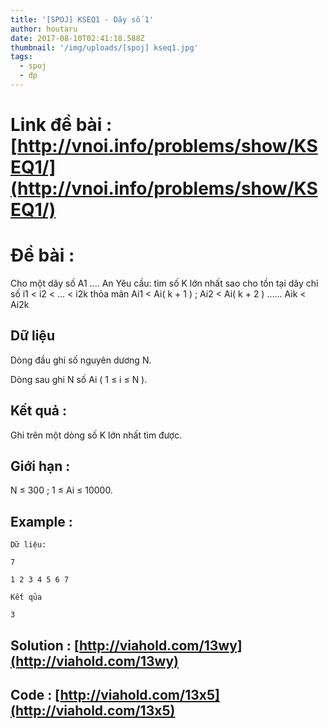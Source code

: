 ```yaml
---
title: '[SPOJ] KSEQ1 - Dãy số 1'
author: houtaru
date: 2017-08-10T02:41:18.588Z
thumbnail: '/img/uploads/[spoj] kseq1.jpg'
tags:
  - spoj
  - dp
---
```

# Link đề bài : [http://vnoi.info/problems/show/KSEQ1/](http://vnoi.info/problems/show/KSEQ1/)

# Đề bài :

Cho một dãy số A1 .... An Yêu cầu: tìm số K lớn nhất sao cho tồn tại dãy chỉ số i1 < i2 < ... < i2k thỏa mãn Ai1 < Ai( k + 1 ) ; Ai2 < Ai( k + 2 ) ...... Aik < Ai2k  

## Dữ liệu

Dòng đầu ghi số nguyên dương N.

Dòng sau ghi N số Ai ( 1 ≤ i ≤ N ).

## Kết quả :

Ghi trên một dòng số K lớn nhất tìm được.

## Giới hạn :

N ≤ 300 ; 1 ≤ Ai ≤ 10000.

## Example :
```
Dữ liệu:

7

1 2 3 4 5 6 7

Kết qủa

3
```

## Solution : [http://viahold.com/13wy](http://viahold.com/13wy)

## Code : [http://viahold.com/13x5](http://viahold.com/13x5)

